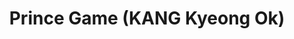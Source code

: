 --- 
title: "Prince Game (KANG Kyeong Ok)"
publishdate: "2019-3-27T16:48:46+02:00"
src: "https://365manga.net/manga/prince-game-kang-kyeong-ok"
image: "https://data.365manga.net/images/thumbnails/24435-prince-game-kang-kyeong-ok.jpg"
description: "Shin Woo and Joon Hee are neighbours. Shin Woo is very handsome and popular and Joon Hee resigns herself to the fate of only being a friend to him.."
---